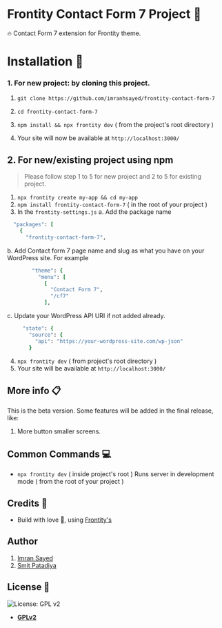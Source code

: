 # Frontity Contact Form 7 Project :art:

:fire: Contact Form 7 extension for Frontity theme.

# Installation :wrench:

### 1. For new project: by cloning this project.

1. `git clone https://github.com/imranhsayed/frontity-contact-form-7`
2. `cd frontity-contact-form-7`
3. `npm install && npx frontity dev` ( from the project's root directory )
 
4. Your site will now be available at `http://localhost:3000/`

## 2. For new/existing project using npm

> Please follow step 1 to 5 for new project and 2 to 5 for existing project.

1. `npx frontity create my-app && cd my-app`
2. `npm install frontity-contact-form-7` ( in the root of your project )
3. In the `frontity-settings.js`
a. Add the package name
```ruby
  "packages": [
    {
      "frontity-contact-form-7",
```
b. Add Contact form 7 page name and slug as what you have on your WordPress site. For example
```ruby
        "theme": {
          "menu": [
            [
              "Contact Form 7",
              "/cf7"
            ],
```
c. Update your WordPress API URI if not added already.
 ```ruby
      "state": {
        "source": {
          "api": "https://your-wordpress-site.com/wp-json"
        }
 ```
4. `npx frontity dev` ( from project's root directory )
5. Your site will be available at `http://localhost:3000/`

## More info :clipboard:

This is the beta version. Some features will be added in the final release, like:

1. More button smaller screens.

## Common Commands :computer:

- `npx frontity dev` ( inside project's root ) Runs server in development mode ( from the root of your project )

## Credits :white_flower:

- Build with love :blue_heart:, using [Frontity's](https://frontity.org)

## Author

1. [Imran Sayed](https://twitter.com/imranhsayed)
2. [Smit Patadiya](https://twitter.com/smit_patadiya)

## License :scroll:

![License: GPL v2](https://img.shields.io/badge/License-GPL%20v2-blue.svg)

- **[GPLv2](https://www.gnu.org/licenses/old-licenses/gpl-2.0.en.html)**
